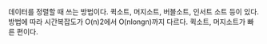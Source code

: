 데이터를 정렬할 때 쓰는 방법이다. 퀵소트, 머지소트, 버블소트, 인서트 소트 등이 있다.
방법에 따라 시간복잡도가 O(n)2에서 O(nlongn)까지 다르다. 퀵소트, 머지소트가 빠른 편이다.